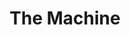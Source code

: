 ---
pid: ch239
title: The Machine
location_transcription: Broad - Gtown - Erie
coordinates: "[-75.151011, 40.009416]"
zipcode: '19147'
gen_neighborhood: South Philadelphia
neighborhood: Queen Village,Bella Vista,Pennsport,Italian Market
outside_phl: 
age: '48'
age_range: 40-49
instagram: 
image_file_name: ch_239.jpg
proposal_transcription: |-
  What made the city as it is (in a certain sense)?
  Machines - invented, sourced, built here the machine that produced jobs, wealth, pollution, injuries, death, imagination, the future... That structured lives, produced time schedules, created speed, exhausted + enlivened human spirit.
topic: Industrial,Technology
topic_summary: 0, 0
type: Other No Form
keywords_other: 
credit: 
image_labels: 
twitter: nathanielpopkin
facebook: 
permalink: "/monuments/ch239/"
layout: item-page
---